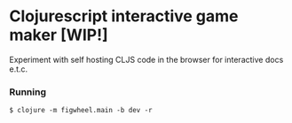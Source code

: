 # Clojurescript interactive game maker [WIP!] #

Experiment with self hosting CLJS code in the browser for interactive docs e.t.c.

### Running ###

```
$ clojure -m figwheel.main -b dev -r
```
